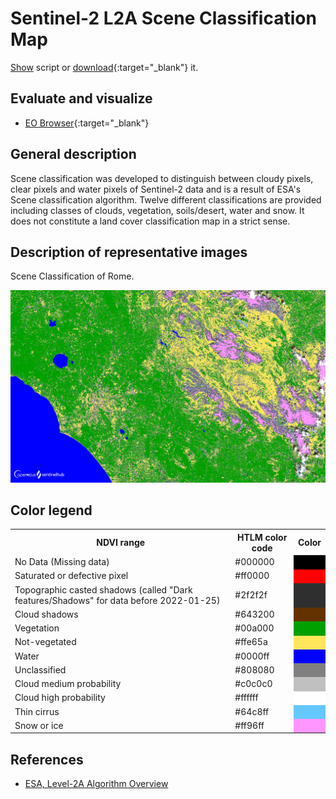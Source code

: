# Sentinel-2 L2A Scene Classification Map

<a href="#" id='togglescript'>Show</a> script or [download](script.js){:target="_blank"} it.
<div id='script_view' style="display:none">
{% highlight javascript %}
      {% include_relative script.js %}
{% endhighlight %}
</div>

## Evaluate and visualize

 - [EO Browser](https://sentinelshare.page.link/RZHb){:target="_blank"}

## General description

Scene classification was developed to distinguish between cloudy pixels, clear pixels and water pixels of Sentinel-2 data and is a result of ESA's Scene classification algorithm. Twelve different classifications are provided including classes of clouds, vegetation, soils/desert, water and snow. It does not constitute a land cover classification map in a strict sense.

## Description of representative images

Scene Classification of Rome. 

![NDVI of Rome](fig/fig1.png)

## Color legend
<table>
  <tr>
    <th>NDVI range</th>
    <th>HTLM color code</th>
    <th>Color</th>
  </tr>
  <tr>
    <td>No Data (Missing data)</td>
    <td>#000000</td>
    <td style="background-color: #000000;"></td>
  </tr>
  <tr>
    <td>Saturated or defective pixel</td>
    <td>#ff0000</td>
    <td style="background-color: #ff0000;"></td>
  </tr>
  <tr>
    <td>Topographic casted shadows (called "Dark features/Shadows" for data before 2022-01-25)</td>
    <td>#2f2f2f</td>
    <td style="background-color: #2f2f2f;"></td>
  </tr>
  <tr>
    <td>Cloud shadows</td>
    <td>#643200</td>
    <td style="background-color: #643200;"></td>
  </tr>
  <tr>
    <td>Vegetation</td>
    <td>#00a000</td>
    <td style="background-color: #00a000;"></td>
  </tr>
  <tr>
    <td>Not-vegetated</td>
    <td>#ffe65a</td>
    <td style="background-color: #ffe65a;"></td>
  </tr>
  <tr>
    <td>Water</td>
    <td>#0000ff</td>
    <td style="background-color: #0000ff;"></td>
  </tr>
  <tr>
    <td>Unclassified</td>
    <td>#808080</td>
    <td style="background-color: #808080;"></td>
  </tr>
  <tr>
    <td>Cloud medium probability</td>
    <td>#c0c0c0</td>
    <td style="background-color: #c0c0c0;"></td>
  </tr>
  <tr>
    <td>Cloud high probability</td>
    <td>#ffffff</td>
    <td style="background-color: #ffffff;"></td>
  </tr>
  <tr>
    <td>Thin cirrus</td>
    <td>#64c8ff</td>
    <td style="background-color: #64c8ff;"></td>
  </tr>
  <tr>
    <td>Snow or ice</td>
    <td>#ff96ff</td>
    <td style="background-color: #ff96ff;"></td>
  </tr>

</table>

## References

- [ESA, Level-2A Algorithm Overview](https://sentinel.esa.int/web/sentinel/technical-guides/sentinel-2-msi/level-2a/algorithm)
